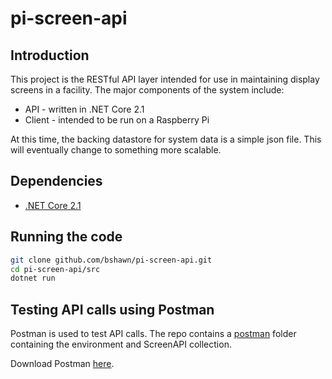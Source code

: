 # pi-screen-api

## Introduction

This project is the RESTful API layer intended for use in maintaining display screens in a facility.  The major components of the system include:

- API - written in .NET Core 2.1
- Client - intended to be run on a Raspberry Pi

At this time, the backing datastore for system data is a simple json file.  This will eventually change to something more scalable.

## Dependencies

- [.NET Core 2.1](https://www.microsoft.com/net/download)

## Running the code

```bash
git clone github.com/bshawn/pi-screen-api.git
cd pi-screen-api/src
dotnet run
```

## Testing API calls using Postman

Postman is used to test API calls.  The repo contains a [postman](postman) folder containing the environment and ScreenAPI collection.

Download Postman [here](https://getpostman.com).